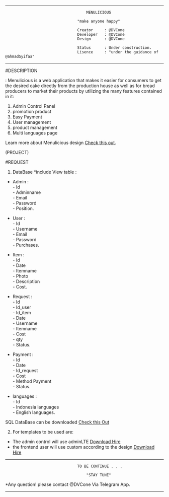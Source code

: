 ------------------------------------------------------------------------------------------

                                        MENULICIOUS

                                    "make anyone happy"

                                    Creator     : @DVCone
                                    Developer   : @DVCone 
                                    Design      : @DVCone

                                    Status      : Under construction.
                                    Lisence     : "under the guidance of @ahmadSyifaa"
------------------------------------------------------------------------------------------

#DESCRIPTION

: Menulicious is a web application that makes it easier for consumers to get the desired 
cake directly from the production house as well as for bread producers to market their 
products by utilizing the many features contained in it:

1. Admin Control Panel
2. promotion product
3. Easy Payment
4. User management
5. product management
6. Multi languages page

Learn more about Menulicious design [Check this out](https://github.com/DVCone/Menulicious/tree/master/Design).


(PROJECT)

#REQUEST

1. DataBase *include View table :

- Admin     :<br> - Id <br>
              - Adminname <br>
              - Email<br>
              - Password<br>
              - Position.

- User      :<br> - Id <br>
              - Username <br>
              - Email <br>
              - Password <br>
              - Purchases. <br>

- Item      :<br> - Id <br>
              - Date <br>
              - Itemname <br>
              - Photo <br>
              - Description <br>
              - Cost. <br>

- Request   :<br> - Id <br>
              - Id_user <br>
              - Id_item <br>
              - Date <br>
              - Username <br>
              - Itemname <br>
              - Cost <br>
              - qty <br>
              - Status. <br>

- Payment   :<br> - Id  <br>
              - Date <br>
              - Id_request <br>
              - Cost <br>
              - Method Payment <br>
              - Status. <br>

- languages :<br> - Id <br>
              - Indonesia languages <br>
              - English languages. <br>


SQL DataBase can be downloaded [Check this Out](https://github.com/DVCone/Menulicious/tree/master/Web%20Documentation/sql)

2. For templates to be used are:

- The admin control will use adminLTE [Download Hire](https://adminlte.io/download/AdminLTE-master)
- the frontend user will use custom according to the design [Download Hire](https://github.com/DVCone/Menulicious/tree/master/Web%20Documentation/Frontend%20Design%20Page)

------------------------------------------------------------------------------------------

                                    TO BE CONTINUE . . .

                                        "STAY TUNE"

*Any question! please contact @DVCone Via Telegram App.                                       

------------------------------------------------------------------------------------------
